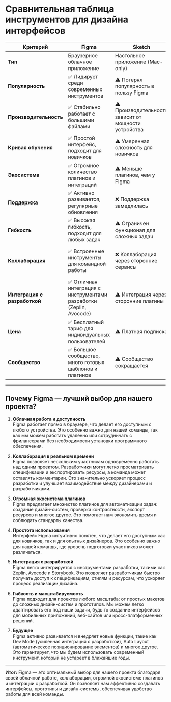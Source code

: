 # Сравнительная таблица инструментов для дизайна интерфейсов

| **Критерий**              | **Figma**                              | **Sketch**                            | **Adobe XD**                          | **InVision Studio**                   |
|---------------------------|----------------------------------------|---------------------------------------|---------------------------------------|---------------------------------------|
| **Тип**                  | Браузерное облачное приложение         | Настольное приложение (Mac-only)      | Настольное приложение (Windows/Mac)   | Настольное приложение (Windows/Mac)   |
| **Популярность**         | ✅ Лидирует среди современных инструментов | ⚠️ Потерял популярность в пользу Figma | ❌ Уступает по спросу и функционалу    | ❌ Мало используется в современных проектах |
| **Производительность**   | ✅ Стабильно работает с большими файлами | ⚠️ Производительность зависит от мощности устройства | ⚠️ Может замедляться на сложных проектах | ❌ Часто тормозит на больших файлах     |
| **Кривая обучения**      | ✅ Простой интерфейс, подходит для новичков | ⚠️ Умеренная сложность для новичков    | ✅ Простой интерфейс, но меньше возможностей | ⚠️ Сложный интерфейс для освоения      |
| **Экосистема**           | ✅ Огромное количество плагинов и интеграций | ⚠️ Меньше плагинов, чем у Figma        | ❌ Экосистема недостаточно развита     | ❌ Мало плагинов и интеграций          |
| **Поддержка**            | ✅ Активно развивается, регулярные обновления | ❌ Поддержка замедлилась               | ❌ Adobe фокусируется на других продуктах | ❌ Поддержка ограничена                |
| **Гибкость**             | ✅ Высокая гибкость, подходит для любых задач | ⚠️ Ограничен функционал для сложных задач | ⚠️ Меньше возможностей для крупных проектов | ❌ Ограниченная гибкость               |
| **Коллаборация**         | ✅ Встроенные инструменты для командной работы | ❌ Коллаборация через сторонние сервисы | ❌ Коллаборация через сторонние сервисы | ❌ Коллаборация через сторонние сервисы |
| **Интеграция с разработкой** | ✅ Отличная интеграция с инструментами разработки (Zeplin, Avocode) | ⚠️ Интеграция через сторонние плагины  | ⚠️ Интеграция через сторонние плагины  | ❌ Сложная интеграция с разработкой    |
| **Цена**                | ✅ Бесплатный тариф для индивидуальных пользователей | ⚠️ Платная подписка                    | ⚠️ Платная подписка                    | ❌ Дорогой тариф                       |
| **Сообщество**           | ✅ Большое сообщество, много готовых шаблонов и плагинов | ⚠️ Сообщество сокращается             | ❌ Маленькое сообщество                | ❌ Маленькое сообщество                |

---

## Почему Figma — лучший выбор для нашего проекта?

1. **Облачная работа и доступность**  
   Figma работает прямо в браузере, что делает его доступным с любого устройства. Это особенно важно для нашей команды, так как мы можем работать удалённо или сотрудничать с фрилансерами без необходимости установки программного обеспечения.

2. **Коллаборация в реальном времени**  
   Figma позволяет нескольким участникам одновременно работать над одним проектом. Разработчики могут легко просматривать спецификации и экспортировать ресурсы, а команда может оставлять комментарии. Это значительно ускоряет процесс разработки и улучшает взаимодействие между дизайнерами и разработчиками.

3. **Огромная экосистема плагинов**  
   Figma предлагает множество плагинов для автоматизации задач: создание дизайн-систем, проверка контрастности, экспорт ресурсов и многое другое. Это помогает нам экономить время и соблюдать стандарты качества.

4. **Простота использования**  
   Интерфейс Figma интуитивно понятен, что делает его доступным как для новичков, так и для опытных дизайнеров. Это особенно важно для нашей команды, где уровень подготовки участников может различаться.

5. **Интеграция с разработкой**  
   Figma легко интегрируется с инструментами разработки, такими как Zeplin, Avocode и Storybook. Это позволяет разработчикам быстро получать доступ к спецификациям, стилям и ресурсам, что ускоряет процесс реализации дизайна.

6. **Гибкость и масштабируемость**  
   Figma подходит для проектов любого масштаба: от простых макетов до сложных дизайн-систем и прототипов. Мы можем легко адаптировать его под наши задачи, будь то создание интерфейсов для мобильных приложений, веб-сайтов или кросс-платформенных решений.

7. **Будущее**  
   Figma активно развивается и внедряет новые функции, такие как Dev Mode (усиленная интеграция с разработкой), Auto Layout (автоматическое позиционирование элементов) и многое другое. Это гарантирует, что мы будем использовать современный инструмент, который не устареет в ближайшие годы.

---

**Итог:** Figma — это оптимальный выбор для нашего проекта благодаря своей облачной работе, коллаборации, огромной экосистеме плагинов и интеграции с разработкой. Он позволяет нам эффективно создавать интерфейсы, прототипы и дизайн-системы, обеспечивая удобство работы для всей команды.
